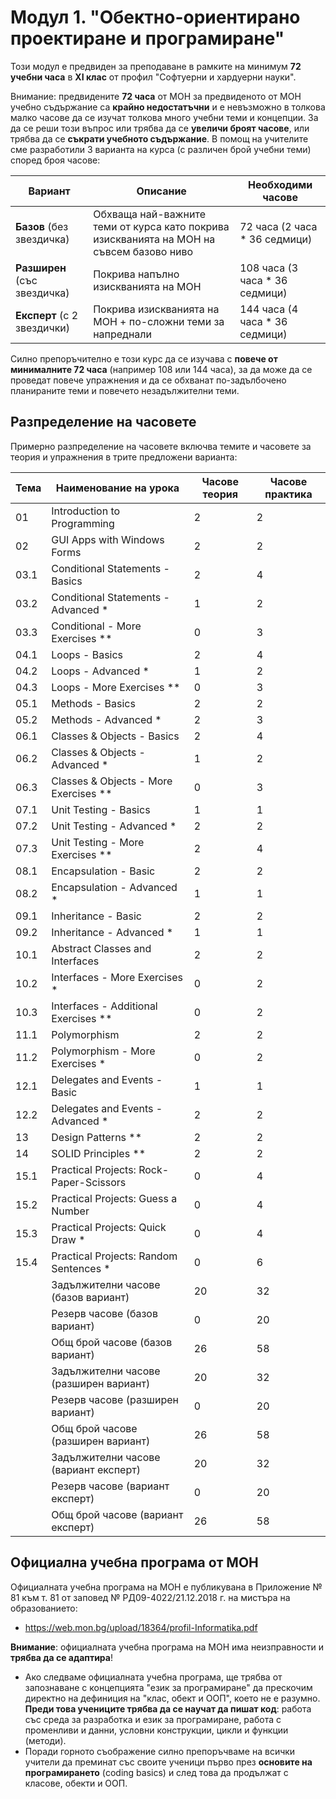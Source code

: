 # Модул 1. "Обектно-ориентирано проектиране и програмиране"

Този модул е предвиден за преподаване в рамките на минимум **72 учебни часа** в **XI клас** от профил "Софтуерни и хардуерни науки".

Внимание: предвидените **72 часа** от МОН за предвиденото от МОН учебно съдържание са **крайно недостатъчни** и е невъзможно в толкова малко часове да се изучат толкова много учебни теми и концепции. За да се реши този въпрос или трябва да се **увеличи броят часове**, или трябва да се **съкрати учебното съдържание**. В помощ на учителите сме разработили 3 варианта на курса (с различен брой учебни теми) според броя часове:

| Вариант                     | Описание                        | Необходими часове |
|-----------------------------|---------------------------------|-------------------|
| **Базов** (без звездичка)     | Обхваща най-важните теми от курса като покрива изискванията на МОН на съвсем базово ниво | 72 часа (2 часа * 36 седмици) |
| **Разширен** (със звездичка)   | Покрива напълно изискванията на МОН | 108 часа (3 часа * 36 седмици) |
| **Експерт** (с 2 звездички) | Покрива изискванията на МОН + по-сложни теми за напреднали | 144 часа (4 часа * 36 седмици) |
  
Силно препоръчително е този курс да се изучава с **повече от минималните 72 часа** (например 108 или 144 часа), за да може да се проведат повече упражнения и да се обхванат по-задълбочено планираните теми и повечето незадължителни теми.

## Разпределение на часовете

Примерно разпределение на часовете включва темите и часовете за теория и упражнения в трите предложени варианта:

| Тема | Наименование на урока                   | Часове теория | Часове практика |
|------|-----------------------------------------|---------------|-----------------|
| 01   | Introduction to Programming             |       2       |        2        |
| 02   | GUI Apps with Windows Forms             |       2       |        2        | 
| 03.1 | Conditional Statements - Basics         |       2       |        4        |
| 03.2 | Conditional Statements - Advanced *     |       1       |        2        |
| 03.3 | Conditional - More Exercises **         |       0       |        3        |
| 04.1 | Loops - Basics                          |       2       |        4        |
| 04.2 | Loops - Advanced *                      |       1       |        2        |
| 04.3 | Loops - More Exercises **               |       0       |        3        |
| 05.1 | Methods - Basics                        |       2       |        2        |
| 05.2 | Methods - Advanced *                    |       2       |        3        |
| 06.1 | Classes & Objects - Basics              |       2       |        4        |
| 06.2 | Classes & Objects - Advanced *          |       1       |        2        |
| 06.3 | Classes & Objects - More Exercises **   |       0       |        3        |
| 07.1 | Unit Testing - Basics                   |       1       |        1        |
| 07.2 | Unit Testing - Advanced *               |       2       |        2        |
| 07.3 | Unit Testing - More Exercises **        |       2       |        4        |
| 08.1 | Encapsulation - Basic                   |       2       |        2        |
| 08.2 | Encapsulation - Advanced *              |       1       |        1        |
| 09.1 | Inheritance - Basic                     |       2       |        2        |
| 09.2 | Inheritance - Advanced *                |       1       |        1        |
| 10.1 | Abstract Classes and Interfaces         |       2       |        2        |
| 10.2 | Interfaces - More Exercises *           |       0       |        2        |
| 10.3 | Interfaces - Additional Exercises **    |       0       |        2        |
| 11.1 | Polymorphism                            |       2       |        2        |
| 11.2 | Polymorphism - More Exercises *         |       0       |        2        |
| 12.1 | Delegates and Events - Basic            |       1       |        1        |
| 12.2 | Delegates and Events - Advanced *       |       2       |        2        |
| 13   | Design Patterns **                      |       2       |        2        |
| 14   | SOLID Principles **                     |       2       |        2        |
| 15.1 | Practical Projects: Rock-Paper-Scissors |       0       |        4        |
| 15.2 | Practical Projects: Guess a Number      |       0       |        4        |
| 15.3 | Practical Projects: Quick Draw *        |       0       |        4        |
| 15.4 | Practical Projects: Random Sentences *  |       0       |        6        |
|      | Задължителни часове (базов вариант)     |       20      |        32       |
|      | Резерв часове (базов вариант)           |       0       |        20       |
|      | Общ брой часове (базов вариант)         |       26      |        58       |
|      | Задължителни часове (разширен вариант)  |       20      |        32       |
|      | Резерв часове (разширен вариант)        |       0       |        20       |
|      | Общ брой часове (разширен вариант)      |       26      |        58       |
|      | Задължителни часове (вариант експерт)   |       20      |        32       |
|      | Резерв часове (вариант експерт)         |       0       |        20       |
|      | Общ брой часове (вариант експерт)       |       26      |        58       |

## Официална учебна програма от МОН

Официалната учебна програма на МОН е публикувана в Приложение № 81 към т. 81 от заповед № РД09-4022/21.12.2018 г. на мистъра на образованието:
  - https://web.mon.bg/upload/18364/profil-Informatika.pdf

**Внимание**: официалната учебна програма на МОН има неизправности и **трябва да се адаптира**!
  - Ако следваме официалната учебна програма, ще трябва от запознаване с концепцията "език за програмиране" да прескочим директно на дефиниция на "клас, обект и ООП", което не е разумно. **Преди това учениците трябва да се научат да пишат код**: работа със среда за разработка и език за програмиране, работа с променливи и данни, условни конструкции, цикли и функции (методи).
  - Поради горното съображение силно препоръчваме на всички учители да преминат със своите ученици първо през **основите на програмирането** (coding basics) и след това да продължат с класове, обекти и ООП.
